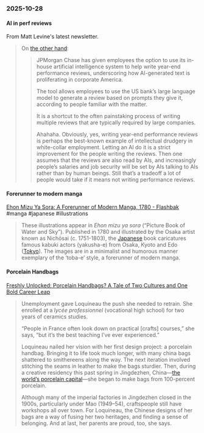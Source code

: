 ### 2025-10-28
#### AI in perf reviews
From Matt Levine's latest newsletter.

> On [the other hand](https://www.ft.com/content/84308936-e277-4ae0-b384-502d60375456):
> 
> > JPMorgan Chase has given employees the option to use its in-house artificial intelligence system to help write year-end performance reviews, underscoring how AI-generated text is proliferating in corporate America.
> > 
> > The tool allows employees to use the US bank’s large language model to generate a review based on prompts they give it, according to people familiar with the matter.
> > 
> > It is a shortcut to the often painstaking process of writing multiple reviews that are typically required by large companies.
> > 
> > Ahahaha. Obviously, yes, writing year-end performance reviews is perhaps the best-known example of intellectual drudgery in white-collar employment. Letting an AI do it is a strict improvement for the people writing the reviews. Then one assumes that the reviews are also read by AIs, and increasingly people’s salaries and job security will be set by AIs talking to AIs rather than by human beings. Still that’s a tradeoff a lot of people would take if it means not writing performance reviews.
> 

#### Forerunner to modern manga
[Ehon Mizu Ya Sora: A Forerunner of Modern Manga, 1780 - Flashbak](https://flashbak.com/ehon-mizu-ya-sora-479285/) #manga #japanese #illustrations

> These illustrations appear in _Ehon mizu ya sora_ (“Picture Book of Water and Sky”). Published in 1780 and illustrated by the Osaka artist known as Nichōsai (c. 1751-1803), the [Japanese](https://flashbak.com/tag/japan/) book caricatures famous kabuki actors (yakusha-e) from Osaka, Kyoto and Edo ([Tokyo](https://flashbak.com/tag/tokyo/)). The images are in a minimalist and humorous manner exemplary of the ‘toba-e’ style, a forerunner of modern manga.

#### Porcelain Handbags
[Freshly Unlocked: Porcelain Handbags? A Tale of Two Cultures and One Bold Career Leap](https://craftsmanship.substack.com/p/freshly-unlocked-porcelain-handbags)

> Unemployment gave Loquineau the push she needed to retrain. She enrolled at a _lycée professionnel_ (vocational high school) for two years of ceramics studies.
> 
> “People in France often look down on practical [crafts] courses,” she says, “but it’s the best teaching I’ve ever experienced.”
> 
> Loquineau nailed her vision with her first design project: a porcelain handbag. Bringing it to life took much longer, with many china bags shattered to smithereens along the way. The next iteration involved stitching the seams in leather to make the bags sturdier. Then, during a creative residency this past spring in Jingdezhen, China—[the world’s porcelain capital](https://www.unesco.org/en/creative-cities/jingdezhen#:~:text=listapps-,Jingdezhen,back%20more%20than%201%2C700%20years.)—she began to make bags from 100-percent porcelain.
> 
> Although many of the imperial factories in Jingdezhen closed in the 1900s, particularly under Mao (1949–54), craftspeople still have workshops all over town. For Loquineau, the Chinese designs of her bags are a way of fusing her two heritages, and finding a sense of belonging. And at last, her parents are proud, too, she says.